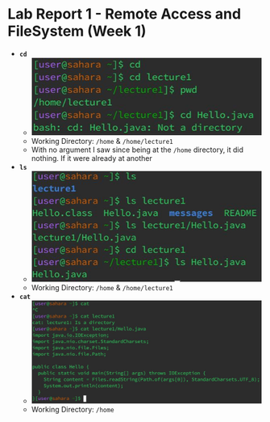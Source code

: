 # **Lab Report 1 - Remote Access and FileSystem (Week 1)**
* **`cd`**
  * ![Image](cd_image.JPG)
  * Working Directory: `/home` & `/home/lecture1`
  * With no argument I saw since being at the `/home` directory, it did nothing.
    If it were already at another 
* **`ls`**
  * ![Image](ls_image.JPG)
  * Working Directory: `/home` & `/home/lecture1`
* **`cat`**
  * ![Image](cat_image.JPG)
  * Working Directory: `/home`
